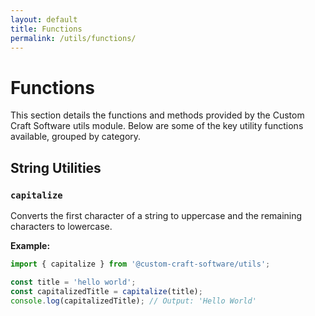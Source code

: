 ```yaml
---
layout: default
title: Functions
permalink: /utils/functions/
---
```


# Functions

This section details the functions and methods provided by the Custom Craft Software utils module. Below are some of the key utility functions available, grouped by category.

## String Utilities

### `capitalize`

Converts the first character of a string to uppercase and the remaining characters to lowercase.

**Example:**

```javascript
import { capitalize } from '@custom-craft-software/utils';

const title = 'hello world';
const capitalizedTitle = capitalize(title);
console.log(capitalizedTitle); // Output: 'Hello World'